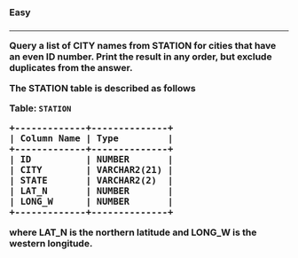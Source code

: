 <h3>Easy<h3><hr>
<p>Query a list of CITY names from STATION for cities that have an even ID number.
Print the result in any order, but exclude duplicates from the answer.

The STATION table is described as follows</p>
<p>Table: <code>STATION</code></p>

<pre>
+-------------+--------------+
| Column Name | Type         |
+-------------+--------------+
| ID  	      | NUMBER       |
| CITY        | VARCHAR2(21) |
| STATE       | VARCHAR2(2)  |
| LAT_N       | NUMBER       |
| LONG_W      | NUMBER       |
+-------------+--------------+
</pre>
<p>where LAT_N is the northern latitude and LONG_W is the western longitude.</p>
